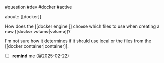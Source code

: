 #question #dev #docker #active 

about:: [[docker]]

How does the [[docker engine ]]  choose which files to use when creating a new [[docker volume|volume]]?

I'm not sure how it determines if it should use local or the files from the [[docker container|container]].

- [ ] **remind** me (@2025-02-22)